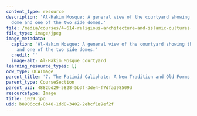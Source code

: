 ```yaml
---
content_type: resource
description: 'Al-Hakim Mosque: A general view of the courtyard showing the mihrab
  dome and one of the two side domes.'
file: /media/courses/4-614-religious-architecture-and-islamic-cultures-fall-2002/b8906ccd8b481dd834022ebcf1e9ef2f_1039.jpg
file_type: image/jpeg
image_metadata:
  caption: 'Al-Hakim Mosque: A general view of the courtyard showing the mihrab dome
    and one of the two side domes.'
  credit: ''
  image-alt: Al-Hakim Mosque courtyard
learning_resource_types: []
ocw_type: OCWImage
parent_title: '7. The Fatimid Caliphate: A New Tradition and Old Forms'
parent_type: CourseSection
parent_uid: 4882bd29-5828-5b3f-3de4-f7dfa398509d
resourcetype: Image
title: 1039.jpg
uid: b8906ccd-8b48-1dd8-3402-2ebcf1e9ef2f
---
```

